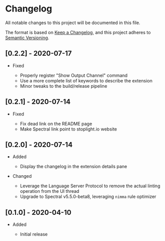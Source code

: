 # Changelog

All notable changes to this project will be documented in this file.

The format is based on [Keep a Changelog](https://keepachangelog.com/en/1.0.0/),
and this project adheres to [Semantic Versioning](https://semver.org/spec/v2.0.0.html).

## [0.2.2] - 2020-07-17

- Fixed

  - Properly register "Show Output Channel" command
  - Use a more complete list of keywords to describe the extension
  - Minor tweaks to the build/release pipeline

## [0.2.1] - 2020-07-14

- Fixed

  - Fix dead link on the README page
  - Make Spectral link point to stoplight.io website

## [0.2.0] - 2020-07-14

- Added

  - Display the changelog in the extension details pane

- Changed

  - Leverage the Language Server Protocol to remove the actual linting operation from the UI thread
  - Upgrade to Spectral v5.5.0-beta8, leveraging `nimma` rule optimizer

## [0.1.0] - 2020-04-10

- Added

  - Initial release
